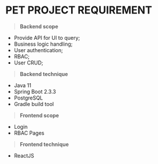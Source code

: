 # PET PROJECT REQUIREMENT

> **Backend scope**
- Provide API for UI to query;
- Business logic handling;
- User authentication;
- RBAC;
- User CRUD;
> **Backend technique**
- Java 11
- Spring Boot 2.3.3
- PostgreSQL
- Gradle build tool
> **Frontend scope**
- Login
- RBAC Pages
> **Frontend technique**
- ReactJS